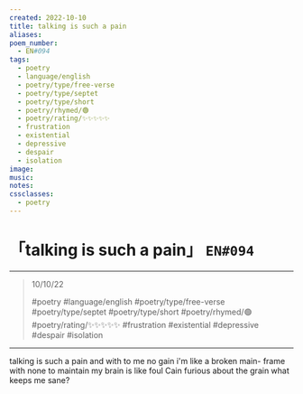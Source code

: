 ```yaml
---
created: 2022-10-10
title: talking is such a pain
aliases:
poem_number:
  - EN#094
tags:
  - poetry
  - language/english
  - poetry/type/free-verse
  - poetry/type/septet
  - poetry/type/short
  - poetry/rhymed/🟢
  - poetry/rating/✨✨✨✨✨
  - frustration
  - existential
  - depressive
  - despair
  - isolation
image:
music:
notes:
cssclasses:
  - poetry
---
```

# 「talking is such a pain」 `EN#094`

---

> 10/10/22
> 
> #poetry 
> #language/english 
> #poetry/type/free-verse #poetry/type/septet #poetry/type/short 
> #poetry/rhymed/🟢 
> #poetry/rating/✨✨✨✨✨ 
> #frustration #existential #depressive #despair #isolation

---

talking is such a pain
and with to me no gain
i'm like a broken main-
frame with none to maintain
my brain is like foul Cain
furious about the grain
what keeps me sane?
